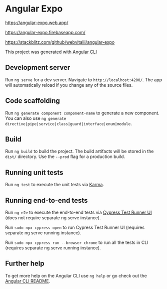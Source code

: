 # Angular Expo

https://angular-expo.web.app/

https://angular-expo.firebaseapp.com/

https://stackblitz.com/github/webvitalii/angular-expo

This project was generated with [Angular CLI](https://github.com/angular/angular-cli)

## Development server

Run `ng serve` for a dev server. Navigate to `http://localhost:4200/`. The app will automatically reload if you change any of the source files.

## Code scaffolding

Run `ng generate component component-name` to generate a new component. You can also use `ng generate directive|pipe|service|class|guard|interface|enum|module`.

## Build

Run `ng build` to build the project. The build artifacts will be stored in the `dist/` directory. Use the `--prod` flag for a production build.

## Running unit tests

Run `ng test` to execute the unit tests via [Karma](https://karma-runner.github.io).

## Running end-to-end tests

Run `ng e2e` to execute the end-to-end tests via [Cypress Test Runner UI](https://www.cypress.io/) (does not require separate ng serve instance).

Run `sudo npx cypress open` to run Cypress Test Runner UI (requires separate ng serve running instance).

Run `sudo npx cypress run --browser chrome` to run all the tests in CLI (requires separate ng serve running instance).

## Further help

To get more help on the Angular CLI use `ng help` or go check out the [Angular CLI README](https://github.com/angular/angular-cli/blob/master/README.md).
